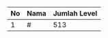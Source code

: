 | No | Nama            | Jumlah Level |
|----|-----------------|--------------|
| 1  | #    |    513        |
